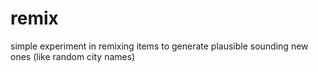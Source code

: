 remix
=====

simple experiment in remixing items to generate plausible sounding new ones (like random city names)